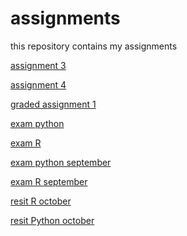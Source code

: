 # assignments
this repository contains my assignments

[assignment 3](https://github.com/jellecamps/assignments/blob/master/assignment3.ipynb)

[assignment 4](https://github.com/jellecamps/assignments/blob/master/assignment4.ipynb)

[graded assignment 1](https://github.com/jellecamps/assignments/blob/master/Graded_assignment1%20(1).ipynb)

[exam python](https://github.com/jellecamps/assignments/blob/master/exam_june_7_2018.ipynb)

[exam R](https://github.com/jellecamps/assignments/blob/master/Exam_student%20(1).ipynb)

[exam python september](https://github.com/jellecamps/assignments/blob/master/exam_Sep_7_2018.ipynb)

[exam R september](https://github.com/jellecamps/assignments/blob/master/exam_1_student%20(2).ipynb)

[resit R october](https://github.com/jellecamps/assignments/blob/master/Resit_2_student.ipynb)

[resit Python october](https://github.com/jellecamps/assignments/blob/master/exam_Oct_26_2018.ipynb)
